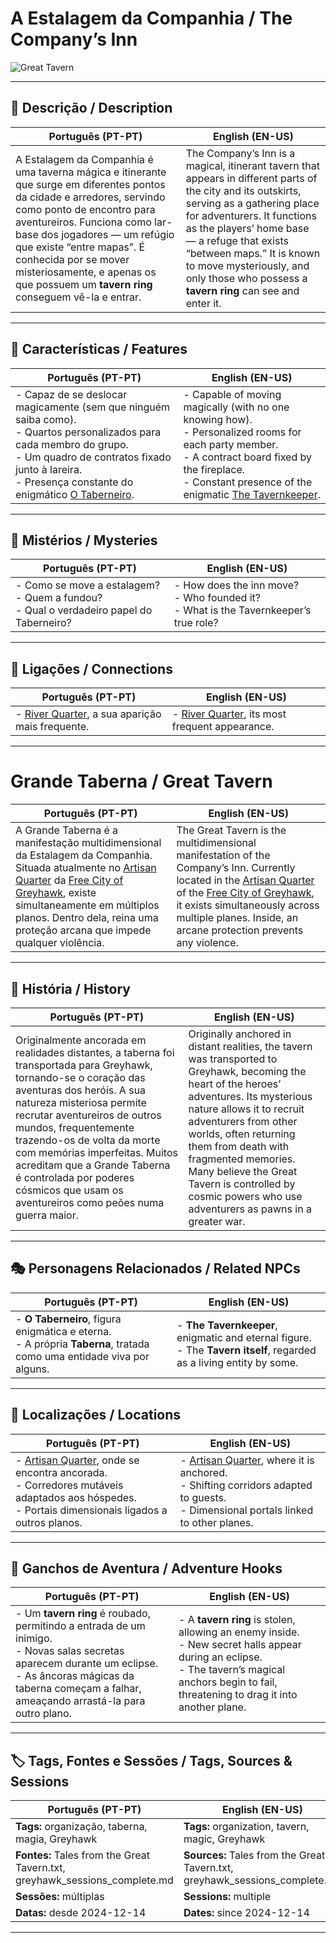 # A Estalagem da Companhia / The Company’s Inn

![Great Tavern](assets/organization/org_blank.png)

---

## 📖 Descrição / Description

| **Português (PT-PT)** | **English (EN-US)** |
|-----------------------|---------------------|
| A Estalagem da Companhia é uma taverna mágica e itinerante que surge em diferentes pontos da cidade e arredores, servindo como ponto de encontro para aventureiros. Funciona como lar-base dos jogadores — um refúgio que existe “entre mapas”. É conhecida por se mover misteriosamente, e apenas os que possuem um **tavern ring** conseguem vê-la e entrar. | The Company’s Inn is a magical, itinerant tavern that appears in different parts of the city and its outskirts, serving as a gathering place for adventurers. It functions as the players’ home base — a refuge that exists “between maps.” It is known to move mysteriously, and only those who possess a **tavern ring** can see and enter it. |

---

## 🔮 Características / Features

| **Português (PT-PT)** | **English (EN-US)** |
|-----------------------|---------------------|
| - Capaz de se deslocar magicamente (sem que ninguém saiba como).<br>- Quartos personalizados para cada membro do grupo.<br>- Um quadro de contratos fixado junto à lareira.<br>- Presença constante do enigmático [O Taberneiro](../../npc/taverneiro_refugio.md). | - Capable of moving magically (with no one knowing how).<br>- Personalized rooms for each party member.<br>- A contract board fixed by the fireplace.<br>- Constant presence of the enigmatic [The Tavernkeeper](../../npc/taverneiro_refugio.md). |

---

## 🧩 Mistérios / Mysteries

| **Português (PT-PT)** | **English (EN-US)** |
|-----------------------|---------------------|
| - Como se move a estalagem?<br>- Quem a fundou?<br>- Qual o verdadeiro papel do Taberneiro? | - How does the inn move?<br>- Who founded it?<br>- What is the Tavernkeeper’s true role? |

---

## 📎 Ligações / Connections

| **Português (PT-PT)** | **English (EN-US)** |
|-----------------------|---------------------|
| - [River Quarter](river_quarter.md), a sua aparição mais frequente. | - [River Quarter](river_quarter.md), its most frequent appearance. |

---

# Grande Taberna / Great Tavern

| **Português (PT-PT)** | **English (EN-US)** |
|-----------------------|---------------------|
| A Grande Taberna é a manifestação multidimensional da Estalagem da Companhia. Situada atualmente no [Artisan Quarter](artisan_quarter.md) da [Free City of Greyhawk](free_city_of_greyhawk.md), existe simultaneamente em múltiplos planos. Dentro dela, reina uma proteção arcana que impede qualquer violência. | The Great Tavern is the multidimensional manifestation of the Company’s Inn. Currently located in the [Artisan Quarter](artisan_quarter.md) of the [Free City of Greyhawk](free_city_of_greyhawk.md), it exists simultaneously across multiple planes. Inside, an arcane protection prevents any violence. |

---

## 📖 História / History

| **Português (PT-PT)** | **English (EN-US)** |
|-----------------------|---------------------|
| Originalmente ancorada em realidades distantes, a taberna foi transportada para Greyhawk, tornando-se o coração das aventuras dos heróis. A sua natureza misteriosa permite recrutar aventureiros de outros mundos, frequentemente trazendo-os de volta da morte com memórias imperfeitas. Muitos acreditam que a Grande Taberna é controlada por poderes cósmicos que usam os aventureiros como peões numa guerra maior. | Originally anchored in distant realities, the tavern was transported to Greyhawk, becoming the heart of the heroes’ adventures. Its mysterious nature allows it to recruit adventurers from other worlds, often returning them from death with fragmented memories. Many believe the Great Tavern is controlled by cosmic powers who use adventurers as pawns in a greater war. |

---

## 🎭 Personagens Relacionados / Related NPCs

| **Português (PT-PT)** | **English (EN-US)** |
|-----------------------|---------------------|
| - **O Taberneiro**, figura enigmática e eterna.<br>- A própria **Taberna**, tratada como uma entidade viva por alguns. | - **The Tavernkeeper**, enigmatic and eternal figure.<br>- The **Tavern itself**, regarded as a living entity by some. |

---

## 📌 Localizações / Locations

| **Português (PT-PT)** | **English (EN-US)** |
|-----------------------|---------------------|
| - [Artisan Quarter](artisan_quarter.md), onde se encontra ancorada.<br>- Corredores mutáveis adaptados aos hóspedes.<br>- Portais dimensionais ligados a outros planos. | - [Artisan Quarter](artisan_quarter.md), where it is anchored.<br>- Shifting corridors adapted to guests.<br>- Dimensional portals linked to other planes. |

---

## 🎲 Ganchos de Aventura / Adventure Hooks

| **Português (PT-PT)** | **English (EN-US)** |
|-----------------------|---------------------|
| - Um **tavern ring** é roubado, permitindo a entrada de um inimigo.<br>- Novas salas secretas aparecem durante um eclipse.<br>- As âncoras mágicas da taberna começam a falhar, ameaçando arrastá-la para outro plano. | - A **tavern ring** is stolen, allowing an enemy inside.<br>- New secret halls appear during an eclipse.<br>- The tavern’s magical anchors begin to fail, threatening to drag it into another plane. |

---

## 🏷️ Tags, Fontes e Sessões / Tags, Sources & Sessions

| **Português (PT-PT)** | **English (EN-US)** |
|-----------------------|---------------------|
| **Tags:** organização, taberna, magia, Greyhawk | **Tags:** organization, tavern, magic, Greyhawk |
| **Fontes:** Tales from the Great Tavern.txt, greyhawk_sessions_complete.md | **Sources:** Tales from the Great Tavern.txt, greyhawk_sessions_complete.md |
| **Sessões:** múltiplas | **Sessions:** multiple |
| **Datas:** desde 2024-12-14 | **Dates:** since 2024-12-14 |

---